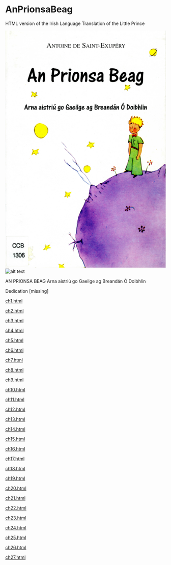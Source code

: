 # AnPrionsaBeag
HTML version of the Irish Language Translation of the Little Prince

![Front Cover](0300771h-images/cover.png)
![alt text](https://github.com/cavedave/AnPrionsaBeag/blob/main/cover.png?raw=true)

  
  
AN PRIONSA BEAG
Arna aistriú go Gaeilge ag Breandán Ó Doibhlin

Dedication [missing]

[ch1.html](/ch1.html)

[ch2.html](/ch2.html)

[ch3.html](/ch3.html)

[ch4.html](/ch4.html)

[ch5.html](/ch5.html)

[ch6.html](/ch6.html)

[ch7.html](/ch7.html)

[ch8.html](/ch8.html)

[ch9.html](/ch9.html)

[ch10.html](/ch10.html)

[ch11.html](/ch11.html)

[ch12.html](/ch12.html)

[ch13.html](/ch13.html)

[ch14.html](/ch14.html)

[ch15.html](/ch15.html)

[ch16.html](/ch16.html)

[ch17.html](/ch17.html)

[ch18.html](/ch18.html)

[ch19.html](/ch19.html)

[ch20.html](/ch20.html)

[ch21.html](/ch21.html)

[ch22.html](/ch22.html)

[ch23.html](/ch23.html)

[ch24.html](/ch24.html)


[ch25.html](/ch25.html)

[ch26.html](/ch26.html)

[ch27.html](/ch27.html)
